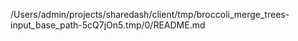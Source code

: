/Users/admin/projects/sharedash/client/tmp/broccoli_merge_trees-input_base_path-5cQ7jOn5.tmp/0/README.md